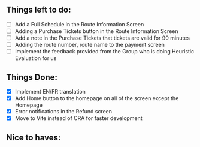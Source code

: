 ## Things left to do:
- [ ] Add a Full Schedule in the Route Information Screen
- [ ] Adding a Purchase Tickets button in the Route Information Screen
- [ ] Add a note in the Purchase Tickets that tickets are valid for 90 minutes 
- [ ] Adding the route number, route name to the payment screen
- [ ] Implement the feedback provided from the Group who is doing Heuristic Evaluation for us 

## Things Done:
- [x] Implement EN/FR translation
- [x] Add Home button to the homepage on all of the screen except the Homepage
- [x] Error notifications in the Refund screen
- [x] Move to Vite instead of CRA for faster development

## Nice to haves: